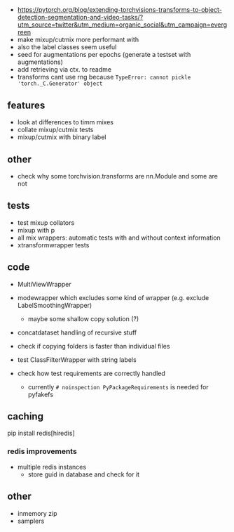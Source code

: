 ##

- https://pytorch.org/blog/extending-torchvisions-transforms-to-object-detection-segmentation-and-video-tasks/?utm_source=twitter&utm_medium=organic_social&utm_campaign=evergreen
- make mixup/cutmix more performant with
- also the label classes seem useful
- seed for augmentations per epochs (generate a testset with augmentations)
- add retrieving via ctx. to readme
- transforms cant use rng because `TypeError: cannot pickle 'torch._C.Generator' object`

## features

- look at differences to timm mixes
- collate mixup/cutmix tests
- mixup/cutmix with binary label

## other

- check why some torchvision.transforms are nn.Module and some are not

## tests

- test mixup collators
- mixup with p
- all mix wrappers: automatic tests with and without context information
- xtransformwrapper tests

## code

- MultiViewWrapper
- modewrapper which excludes some kind of wrapper (e.g. exclude LabelSmoothingWrapper)
    - maybe some shallow copy solution (?)

- concatdataset handling of recursive stuff
- check if copying folders is faster than individual files
- test ClassFilterWrapper with string labels
- check how test requirements are correctly handled
    - currently `# noinspection PyPackageRequirements` is needed for pyfakefs

## caching

pip install redis[hiredis]

### redis improvements

- multiple redis instances
    - store guid in database and check for it

## other

- inmemory zip
- samplers